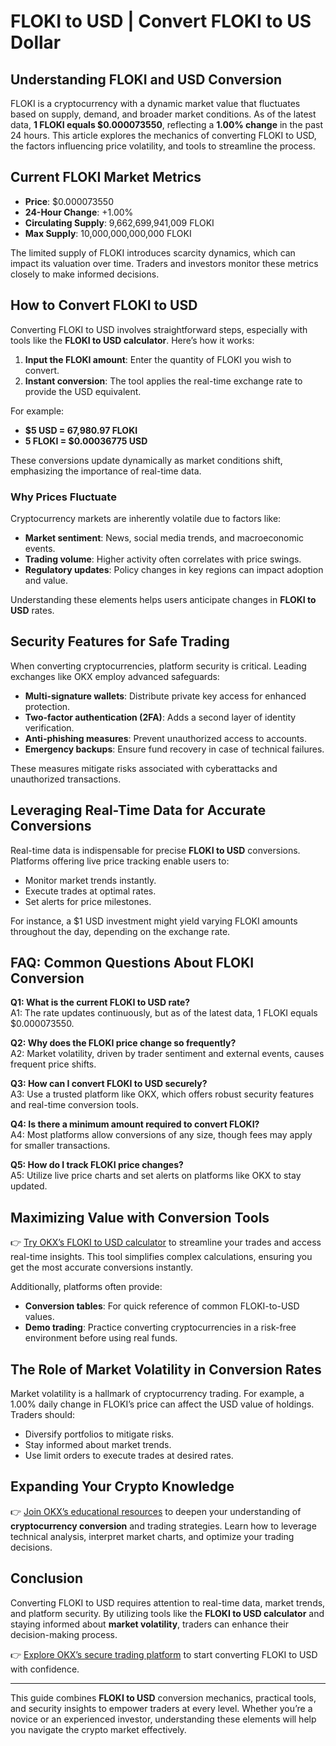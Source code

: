 # FLOKI to USD | Convert FLOKI to US Dollar  

## Understanding FLOKI and USD Conversion  

FLOKI is a cryptocurrency with a dynamic market value that fluctuates based on supply, demand, and broader market conditions. As of the latest data, **1 FLOKI equals $0.000073550**, reflecting a **1.00% change** in the past 24 hours. This article explores the mechanics of converting FLOKI to USD, the factors influencing price volatility, and tools to streamline the process.  

## Current FLOKI Market Metrics  

- **Price**: $0.000073550  
- **24-Hour Change**: +1.00%  
- **Circulating Supply**: 9,662,699,941,009 FLOKI  
- **Max Supply**: 10,000,000,000,000 FLOKI  

The limited supply of FLOKI introduces scarcity dynamics, which can impact its valuation over time. Traders and investors monitor these metrics closely to make informed decisions.  

## How to Convert FLOKI to USD  

Converting FLOKI to USD involves straightforward steps, especially with tools like the **FLOKI to USD calculator**. Here’s how it works:  

1. **Input the FLOKI amount**: Enter the quantity of FLOKI you wish to convert.  
2. **Instant conversion**: The tool applies the real-time exchange rate to provide the USD equivalent.  

For example:  
- **$5 USD = 67,980.97 FLOKI**  
- **5 FLOKI = $0.00036775 USD**  

These conversions update dynamically as market conditions shift, emphasizing the importance of real-time data.  

### Why Prices Fluctuate  

Cryptocurrency markets are inherently volatile due to factors like:  
- **Market sentiment**: News, social media trends, and macroeconomic events.  
- **Trading volume**: Higher activity often correlates with price swings.  
- **Regulatory updates**: Policy changes in key regions can impact adoption and value.  

Understanding these elements helps users anticipate changes in **FLOKI to USD** rates.  

## Security Features for Safe Trading  

When converting cryptocurrencies, platform security is critical. Leading exchanges like OKX employ advanced safeguards:  
- **Multi-signature wallets**: Distribute private key access for enhanced protection.  
- **Two-factor authentication (2FA)**: Adds a second layer of identity verification.  
- **Anti-phishing measures**: Prevent unauthorized access to accounts.  
- **Emergency backups**: Ensure fund recovery in case of technical failures.  

These measures mitigate risks associated with cyberattacks and unauthorized transactions.  

## Leveraging Real-Time Data for Accurate Conversions  

Real-time data is indispensable for precise **FLOKI to USD** conversions. Platforms offering live price tracking enable users to:  
- Monitor market trends instantly.  
- Execute trades at optimal rates.  
- Set alerts for price milestones.  

For instance, a $1 USD investment might yield varying FLOKI amounts throughout the day, depending on the exchange rate.  

## FAQ: Common Questions About FLOKI Conversion  

**Q1: What is the current FLOKI to USD rate?**  
A1: The rate updates continuously, but as of the latest data, 1 FLOKI equals $0.000073550.  

**Q2: Why does the FLOKI price change so frequently?**  
A2: Market volatility, driven by trader sentiment and external events, causes frequent price shifts.  

**Q3: How can I convert FLOKI to USD securely?**  
A3: Use a trusted platform like OKX, which offers robust security features and real-time conversion tools.  

**Q4: Is there a minimum amount required to convert FLOKI?**  
A4: Most platforms allow conversions of any size, though fees may apply for smaller transactions.  

**Q5: How do I track FLOKI price changes?**  
A5: Utilize live price charts and set alerts on platforms like OKX to stay updated.  

## Maximizing Value with Conversion Tools  

👉 [Try OKX’s FLOKI to USD calculator](https://bit.ly/okx-bonus) to streamline your trades and access real-time insights. This tool simplifies complex calculations, ensuring you get the most accurate conversions instantly.  

Additionally, platforms often provide:  
- **Conversion tables**: For quick reference of common FLOKI-to-USD values.  
- **Demo trading**: Practice converting cryptocurrencies in a risk-free environment before using real funds.  

## The Role of Market Volatility in Conversion Rates  

Market volatility is a hallmark of cryptocurrency trading. For example, a 1.00% daily change in FLOKI’s price can affect the USD value of holdings. Traders should:  
- Diversify portfolios to mitigate risks.  
- Stay informed about market trends.  
- Use limit orders to execute trades at desired rates.  

## Expanding Your Crypto Knowledge  

👉 [Join OKX’s educational resources](https://bit.ly/okx-bonus) to deepen your understanding of **cryptocurrency conversion** and trading strategies. Learn how to leverage technical analysis, interpret market charts, and optimize your trading decisions.  

## Conclusion  

Converting FLOKI to USD requires attention to real-time data, market trends, and platform security. By utilizing tools like the **FLOKI to USD calculator** and staying informed about **market volatility**, traders can enhance their decision-making process.  

👉 [Explore OKX’s secure trading platform](https://bit.ly/okx-bonus) to start converting FLOKI to USD with confidence.  

---  

This guide combines **FLOKI to USD** conversion mechanics, practical tools, and security insights to empower traders at every level. Whether you’re a novice or an experienced investor, understanding these elements will help you navigate the crypto market effectively.